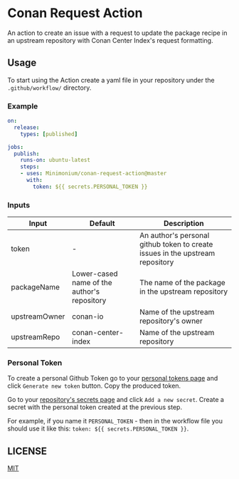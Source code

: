 # Conan Request Action

An action to create an issue with a request to update the package recipe in an upstream repository with Conan Center Index's request formatting.

## Usage

To start using the Action create a yaml file in your repository under the `.github/workflow/` directory.

### Example

```yml
on:
  release:
    types: [published]

jobs:
  publish:
    runs-on: ubuntu-latest
    steps:
    - uses: Minimonium/conan-request-action@master
      with:
        token: ${{ secrets.PERSONAL_TOKEN }}
```

### Inputs

| Input | Default | Description |
| --- | --- | --- |
| token | - | An author's personal github token to create issues in the upstream repository |
| packageName | Lower-cased name of the author's repository | The name of the package in the upstream repository |
| upstreamOwner | conan-io | Name of the upstream repository's owner |
| upstreamRepo | conan-center-index | Name of the upstream repository |

### Personal Token

To create a personal Github Token go to your [personal tokens page](https://github.com/settings/tokens) and click `Generate new token` button. Copy the produced token.

Go to your [repository's secrets page](https://github.com/{owner}/{repo}/settings/secrets) and click `Add a new secret`. Create a secret with the personal token created at the previous step.

For example, if you name it `PERSONAL_TOKEN` - then in the workflow file you should use it like this: `token: ${{ secrets.PERSONAL_TOKEN }}`.

## LICENSE

[MIT](LICENSE)
